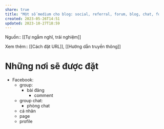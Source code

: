 ```yaml
---
share: true
title: "Một số medium cho blog: social, referral, forum, blog, chat, form"
created: 2023-05-26T14:51
updated: 2023-10-27T18:59
---
```

Nguồn:: [[Tự ngẫm nghĩ, trải nghiệm]]

Xem thêm:: [[Cách đặt URL]], [[Hướng dẫn truyền thông]]
# Những nơi sẽ được đặt
- Facebook:
	- group:
		- bài đăng
			- comment
	- group chat:
		- phòng chat
	- cá nhân
	- page
	- profile
